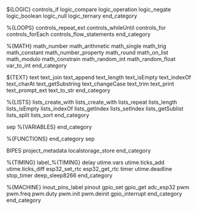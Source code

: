 ${LOGIC}
controls_if
logic_compare
logic_operation
logic_negate
logic_boolean
logic_null
logic_ternary
end_category

%{LOOPS}
controls_repeat_ext
controls_whileUntil
controls_for
controls_forEach
controls_flow_statements
end_category

%{MATH}
math_number
math_arithmetic
math_single
math_trig
math_constant
math_number_property
math_round
math_on_list
math_modulo
math_constrain
math_random_int
math_random_float
var_to_int
end_category

${TEXT}
text
text_join
text_append
text_length
text_isEmpty
text_indexOf
text_charAt
text_getSubstring
text_changeCase
text_trim
text_print
text_prompt_ext
text_to_str
end_category

%{LISTS}
lists_create_with
lists_create_with
lists_repeat
lists_length
lists_isEmpty
lists_indexOf
lists_getIndex
lists_setIndex
lists_getSublist
lists_split
lists_sort
end_category

sep
%{VARIABLES}
end_category

%{FUNCTIONS}
end_category
sep

BIPES
project_metadata
localstorage_store
end_category

%{TIMING}
label_%{TIMING}
delay
utime.vars
utime.ticks_add
utime.ticks_diff
esp32_set_rtc
esp32_get_rtc
timer
utime.deadline
stop_timer
deep_sleep8266 
end_category

%{MACHINE}
inout_pins_label
pinout
gpio_set
gpio_get
adc_esp32
pwm
pwm.freq
pwm.duty
pwm.init
pwm.deinit
gpio_interrupt
end_category
end_category


